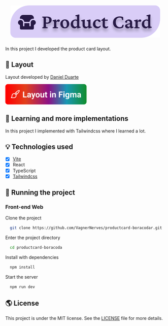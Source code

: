 <h1 align="center">
  <img alt="Product Card" title="Product Card" src="./src/assets/productcard.svg" />
</h1>

In this project I developed the product card layout.

<!-- ## 🎥 Implementation Video

In the GitHub edit, drag the video that it already puts on github itself. -->

## 🎨 Layout

Layout developed by [Daniel Duarte](https://www.linkedin.com/in/daniel2d/)

[![Layout in Figma](https://github.com/VagnerNerves/default-readme/blob/main/assets/layout-in-figma.svg)](<https://www.figma.com/file/5kUUtOf5lBZQuwOw2WKu3M/%23boraCodar---Desafio-2-(Community)?node-id=0%3A1&t=wlSTqJ0gdTfmpUZg-1>)

## 👏 Learning and more implementations

In this project I implemented with Tailwindcss where I learned a lot.

## 💡 Technologies used

- [x] [Vite](https://vitejs.dev/)
- [x] React
- [x] TypeScript
- [x] [Tailwindcss](https://tailwindcss.com/)

## 🚀 Running the project

<!-- ### Back-end

Clone the project

```bash
  git clone https://link-para-o-projeto
```

Enter the project directory

```bash
  cd my-project
```

Install with dependencies

```bash
  npm install
```

Start the server

```bash
  npm run start
``` -->

### Front-end Web

Clone the project

```bash
  git clone https://github.com/VagnerNerves/productcard-boracodar.git
```

Enter the project directory

```bash
  cd productcard-boracoda
```

Install with dependencies

```bash
  npm install
```

Start the server

```bash
  npm run dev
```

<!-- ## 📝 Routes

[![Run in Postman](https://github.com/VagnerNerves/default-readme/blob/main/assets/run-in-postman.svg)](https://app.getpostman.com/run-collection/link) -->

## 🌎 License

This project is under the MIT license. See the [LICENSE](https://choosealicense.com/licenses/mit/) file for more details.
